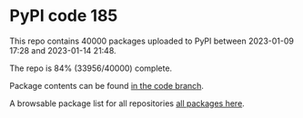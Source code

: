 # PyPI code 185

This repo contains 40000 packages uploaded to PyPI between 
2023-01-09 17:28 and 2023-01-14 21:48.

The repo is 84% (33956/40000) complete.

Package contents can be found [in the code branch](https://github.com/pypi-data/pypi-mirror-185/tree/code/packages).

A browsable package list for all repositories [all packages here](https://pypi-data.github.io/website/repositories/pypi-mirror-185).



